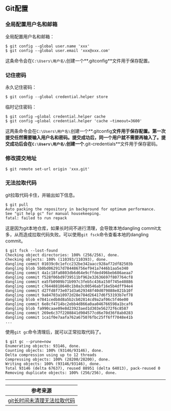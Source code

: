 ## Git配置

### 全局配置用户名和邮箱

全局配置用户名和邮箱：
```
$ git config --global user.name 'xxx'
$ git config --global user.email 'xxx@xxx.com'
```

这条命令会在`C:\Users\用户名\`创建一个**.gitconfig**文件用于保存配置。

### 记住密码

永久记住密码：
```
$ git config --global credential.helper store
```

临时记住密码：
```
$ git config –global credential.helper cache
$ git config –global credential.helper 'cache –timeout=3600'
```

这两条命令会在`C:\Users\用户名\`创建一个**.gitconfig**文件用于保存配置。第一次提交任然需要输入用户名和密码。提交成功后，同一个用户就不需要再输入了。提交成功后会在`C:\Users\用户名\`创建一个**.git-credentials**文件用于保存密码。

### 修改提交地址

```
$ git remote set-url origin 'xxx.git'
```

### 无法拉取代码

git拉取代码卡住，并输出如下信息。

```
$ git pull
Auto packing the repository in background for optimum performance.
See "git help gc" for manual housekeeping.
fatal: failed to run repack
```

这是因为git本地仓库，如果长时间不进行清理，会导致本地dangling commit太多，从而造成拉取代码失败。可以使用`git fsck`命令查看本地的dangling commit。

```
$ git fsck --lost-found
Checking object directories: 100% (256/256), done.
Checking objects: 100% (110393/110393), done.
dangling commit 01039c0c1efcc232be342aacc928af72df82503b
dangling blob 5b0bd062917d784486756ef941a7446b1aa5e340
dangling commit 4a1c18fa0803db6d64e9cffded496beb686aeaa7
dangling commit f528f06bd9739511bf962e32636697f807764cf8
dangling commit ea5fb0909b71b997c3feb5c436a150f745e40886
dangling commit c76448818640c1b0a3c00546abf16e5b4dff94e4
dangling commit d27fd8f73e071d3a629348f40d079888e821b10f
dangling commit 9a84703a10972d28e784d26417d6f53193b7ef78
dangling blob e7841cedb8d8a5b2cb02814cd9a2af06c5f46e00
dangling commit 6e8cf4714bc2ebb4d866a0aa046766598a1bcaf6
dangling blob fa990caae09e8d23923aed1d303e56272f6c8587
dangling commit 269e6c37f2208841d904577cd6e70d36f8ab0283
dangling commit 1ca1f0e7aafa762a675076fbc25ff6ff7048e41b
...
```

使用`git gc`命令清理后，就可以正常拉取代码了。

```
$ git gc --prune=now
Enumerating objects: 93146, done.
Counting objects: 100% (93146/93146), done.
Delta compression using up to 12 threads
Compressing objects: 100% (28200/28200), done.
Writing objects: 100% (93146/93146), done.
Total 93146 (delta 67637), reused 88951 (delta 64013), pack-reused 0
Removing duplicate objects: 100% (256/256), done.
```

---

| 参考来源                                                     |
| ------------------------------------------------------------ |
| [git长时间未清理无法拉取代码](https://blog.csdn.net/fenfeidexiatian/article/details/95308119) |